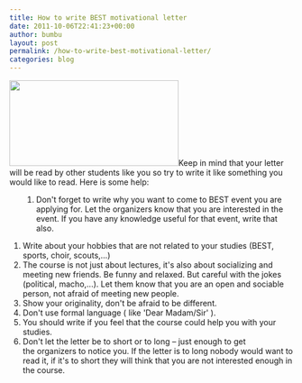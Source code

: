 ```yaml
---
title: How to write BEST motivational letter
date: 2011-10-06T22:41:23+00:00
author: bumbu
layout: post
permalink: /how-to-write-best-motivational-letter/
categories: blog
---
```

<a href="{{site.root}}/assets/images/2011/10/BEST_Chisinau_logo.png"><img class="alignright size-medium wp-image-145" title="BEST_Chisinau_logo" src="{{site.root}}/assets/images/2011/10/BEST_Chisinau_logo-300x152.png" alt="" width="300" height="152" /></a>Keep in mind that your letter will be read by other students like you so try to write it like something you would like to read. Here is some help:
<ol>
<ol>
	<li>Don't forget to write why you want to come to BEST event you are applying for. Let the organizers know that you are interested in the event. If you have any knowledge useful for that event, write that also.</li>
</ol>
</ol>
<!--more-->
<ol>
	<li>Write about your hobbies that are not related to your studies (BEST, sports, choir, scouts,...)</li>
	<li>The course is not just about lectures, it's also about socializing and meeting new friends. Be funny and relaxed. But careful with the jokes (political, macho,...). Let them know that you are an open and sociable person, not afraid of meeting new people.</li>
	<li>Show your originality, don't be afraid to be different.</li>
	<li>Don't use formal language ( like 'Dear Madam/Sir' ).</li>
	<li>You should write if you feel that the course could help you with your studies.</li>
	<li>Don't let the letter be to short or to long – just enough to get the organizers to notice you. If the letter is to long nobody would want to read it, if it's to short they will think that you are not interested enough in the course.</li>
</ol>
